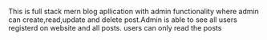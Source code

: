 This is full stack mern blog apllication with admin functionality where admin can create,read,update and delete post.Admin is able to see all users registerd on website and all posts.
users can only read the posts
